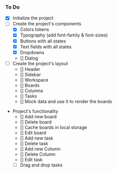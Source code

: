 ### To Do

- [x] Initialize the project
- [ ] Create the project's components
  - [x] Colors tokens
  - [x] Typography (add font-family & font-sizes)
  <!-- We will use Radix headless components -->
  - [x] Buttons with all states
  - [x] Text fields with all states
  - [x] Dropdowns
  - [] Dialog
- [ ] Create the project's layout
  - [] Header
  - [] Sidebar
  - [] Workspace
  - [] Boards
  - [] Columns
  - [] Tasks
  - [] Mock data and use it to render the boards
- Project's functionality
  - [] Add new board
  - [] Delete board
  - [] Cache boards in local storage
  - [] Edit board
  - [] Add new task
  - [] Delete task
  - [] Add new Column
  - [] Delete Column
  - [] Edit task
  - [ ] Drag and drop tasks
